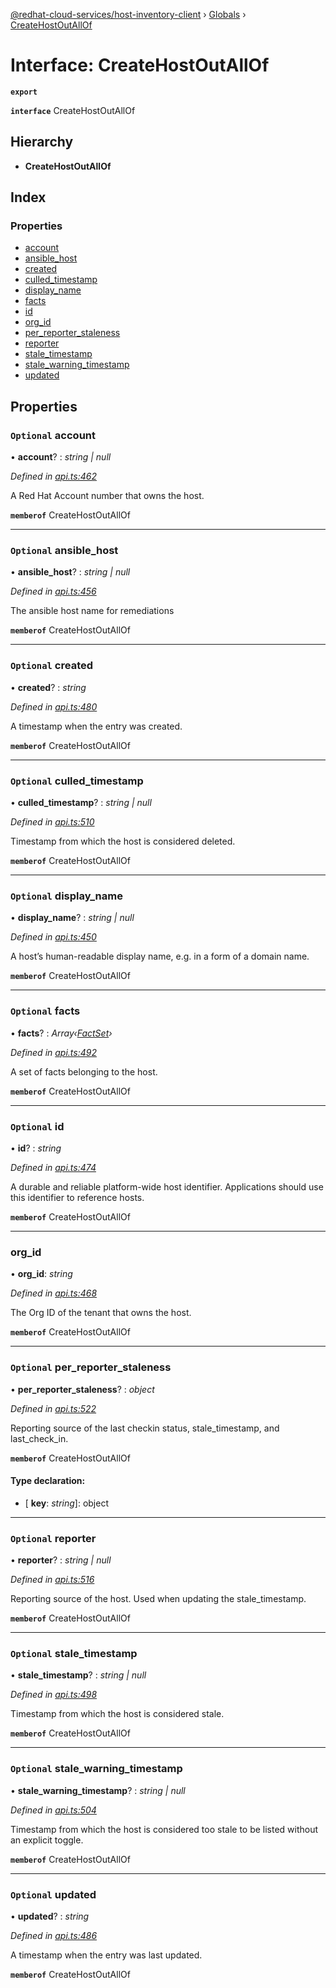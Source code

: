 [@redhat-cloud-services/host-inventory-client](../README.md) › [Globals](../globals.md) › [CreateHostOutAllOf](createhostoutallof.md)

# Interface: CreateHostOutAllOf

**`export`** 

**`interface`** CreateHostOutAllOf

## Hierarchy

* **CreateHostOutAllOf**

## Index

### Properties

* [account](createhostoutallof.md#optional-account)
* [ansible_host](createhostoutallof.md#optional-ansible_host)
* [created](createhostoutallof.md#optional-created)
* [culled_timestamp](createhostoutallof.md#optional-culled_timestamp)
* [display_name](createhostoutallof.md#optional-display_name)
* [facts](createhostoutallof.md#optional-facts)
* [id](createhostoutallof.md#optional-id)
* [org_id](createhostoutallof.md#org_id)
* [per_reporter_staleness](createhostoutallof.md#optional-per_reporter_staleness)
* [reporter](createhostoutallof.md#optional-reporter)
* [stale_timestamp](createhostoutallof.md#optional-stale_timestamp)
* [stale_warning_timestamp](createhostoutallof.md#optional-stale_warning_timestamp)
* [updated](createhostoutallof.md#optional-updated)

## Properties

### `Optional` account

• **account**? : *string | null*

*Defined in [api.ts:462](https://github.com/RedHatInsights/javascript-clients/blob/master/packages/host-inventory/api.ts#L462)*

A Red Hat Account number that owns the host.

**`memberof`** CreateHostOutAllOf

___

### `Optional` ansible_host

• **ansible_host**? : *string | null*

*Defined in [api.ts:456](https://github.com/RedHatInsights/javascript-clients/blob/master/packages/host-inventory/api.ts#L456)*

The ansible host name for remediations

**`memberof`** CreateHostOutAllOf

___

### `Optional` created

• **created**? : *string*

*Defined in [api.ts:480](https://github.com/RedHatInsights/javascript-clients/blob/master/packages/host-inventory/api.ts#L480)*

A timestamp when the entry was created.

**`memberof`** CreateHostOutAllOf

___

### `Optional` culled_timestamp

• **culled_timestamp**? : *string | null*

*Defined in [api.ts:510](https://github.com/RedHatInsights/javascript-clients/blob/master/packages/host-inventory/api.ts#L510)*

Timestamp from which the host is considered deleted.

**`memberof`** CreateHostOutAllOf

___

### `Optional` display_name

• **display_name**? : *string | null*

*Defined in [api.ts:450](https://github.com/RedHatInsights/javascript-clients/blob/master/packages/host-inventory/api.ts#L450)*

A host’s human-readable display name, e.g. in a form of a domain name.

**`memberof`** CreateHostOutAllOf

___

### `Optional` facts

• **facts**? : *Array‹[FactSet](factset.md)›*

*Defined in [api.ts:492](https://github.com/RedHatInsights/javascript-clients/blob/master/packages/host-inventory/api.ts#L492)*

A set of facts belonging to the host.

**`memberof`** CreateHostOutAllOf

___

### `Optional` id

• **id**? : *string*

*Defined in [api.ts:474](https://github.com/RedHatInsights/javascript-clients/blob/master/packages/host-inventory/api.ts#L474)*

A durable and reliable platform-wide host identifier. Applications should use this identifier to reference hosts.

**`memberof`** CreateHostOutAllOf

___

###  org_id

• **org_id**: *string*

*Defined in [api.ts:468](https://github.com/RedHatInsights/javascript-clients/blob/master/packages/host-inventory/api.ts#L468)*

The Org ID of the tenant that owns the host.

**`memberof`** CreateHostOutAllOf

___

### `Optional` per_reporter_staleness

• **per_reporter_staleness**? : *object*

*Defined in [api.ts:522](https://github.com/RedHatInsights/javascript-clients/blob/master/packages/host-inventory/api.ts#L522)*

Reporting source of the last checkin status, stale_timestamp, and last_check_in.

**`memberof`** CreateHostOutAllOf

#### Type declaration:

* \[ **key**: *string*\]: object

___

### `Optional` reporter

• **reporter**? : *string | null*

*Defined in [api.ts:516](https://github.com/RedHatInsights/javascript-clients/blob/master/packages/host-inventory/api.ts#L516)*

Reporting source of the host. Used when updating the stale_timestamp.

**`memberof`** CreateHostOutAllOf

___

### `Optional` stale_timestamp

• **stale_timestamp**? : *string | null*

*Defined in [api.ts:498](https://github.com/RedHatInsights/javascript-clients/blob/master/packages/host-inventory/api.ts#L498)*

Timestamp from which the host is considered stale.

**`memberof`** CreateHostOutAllOf

___

### `Optional` stale_warning_timestamp

• **stale_warning_timestamp**? : *string | null*

*Defined in [api.ts:504](https://github.com/RedHatInsights/javascript-clients/blob/master/packages/host-inventory/api.ts#L504)*

Timestamp from which the host is considered too stale to be listed without an explicit toggle.

**`memberof`** CreateHostOutAllOf

___

### `Optional` updated

• **updated**? : *string*

*Defined in [api.ts:486](https://github.com/RedHatInsights/javascript-clients/blob/master/packages/host-inventory/api.ts#L486)*

A timestamp when the entry was last updated.

**`memberof`** CreateHostOutAllOf
